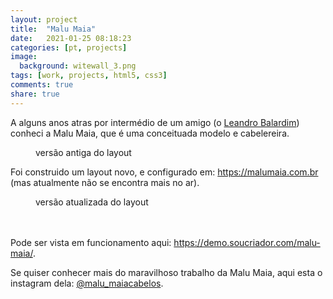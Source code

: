 ```yaml
---
layout: project
title:  "Malu Maia"
date:   2021-01-25 08:18:23
categories: [pt, projects]
image:
  background: witewall_3.png
tags: [work, projects, html5, css3]
comments: true
share: true
---
```

A alguns anos atras por intermédio de um amigo (o <a href="https://www.instagram.com/balardin/" target="_new">Leandro Balardim</a>) conheci a Malu Maia, que é uma conceituada modelo e cabelereira.

<figure>
	<a href="https://blog.jhonattas.com/images/posts/malumaia-old.jpg">
		<img src="https://blog.jhonattas.com/images/posts/malumaia-old.jpeg" alt="">
	</a>
	<figcaption>
		versão antiga do layout
	</figcaption>
</figure>


Foi construido um layout novo, e configurado em: https://malumaia.com.br (mas atualmente não se encontra mais no ar).

<figure>
	<a href="https://blog.jhonattas.com/images/posts/malumaia-website.jpg">
		<img src="https://blog.jhonattas.com/images/posts/malumaia-website.jpeg" alt="">
	</a>
	<figcaption>
		versão atualizada do layout
	</figcaption>
</figure>
<br/>
<br/>
Pode ser vista em funcionamento aqui: <a href="https://demo.soucriador.com/malu-maia/" target="_new">https://demo.soucriador.com/malu-maia/</a>.
<br/>

Se quiser conhecer mais do maravilhoso trabalho da Malu Maia, aqui esta o instagram dela: <a href="https://www.instagram.com/malu_maiacabelos/" target="_new">@malu_maiacabelos</a>.